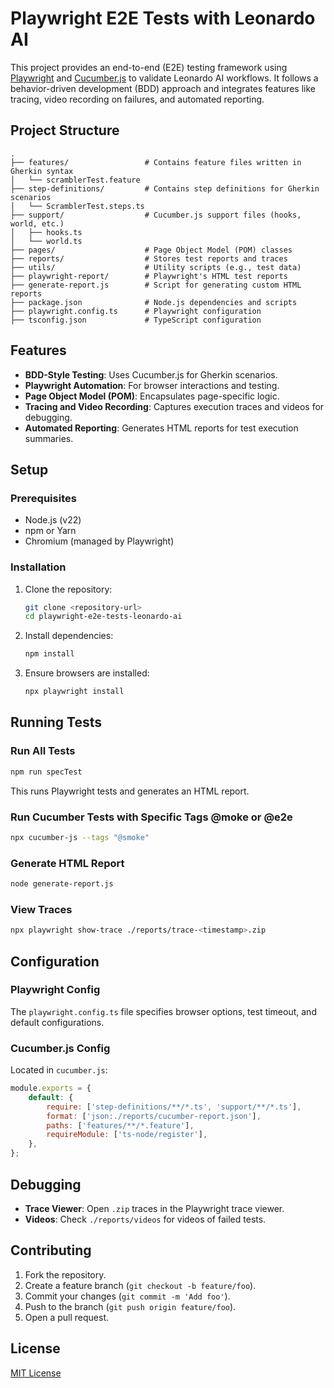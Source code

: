 
# Playwright E2E Tests with Leonardo AI

This project provides an end-to-end (E2E) testing framework using [Playwright](https://playwright.dev/) and [Cucumber.js](https://cucumber.io/) to validate Leonardo AI workflows. It follows a behavior-driven development (BDD) approach and integrates features like tracing, video recording on failures, and automated reporting.

## Project Structure

```
.
├── features/                 # Contains feature files written in Gherkin syntax
│   └── scramblerTest.feature
├── step-definitions/         # Contains step definitions for Gherkin scenarios
│   └── ScramblerTest.steps.ts
├── support/                  # Cucumber.js support files (hooks, world, etc.)
│   ├── hooks.ts
│   └── world.ts
├── pages/                    # Page Object Model (POM) classes
├── reports/                  # Stores test reports and traces
├── utils/                    # Utility scripts (e.g., test data)
├── playwright-report/        # Playwright's HTML test reports
├── generate-report.js        # Script for generating custom HTML reports
├── package.json              # Node.js dependencies and scripts
├── playwright.config.ts      # Playwright configuration
├── tsconfig.json             # TypeScript configuration
```

## Features

- **BDD-Style Testing**: Uses Cucumber.js for Gherkin scenarios.
- **Playwright Automation**: For browser interactions and testing.
- **Page Object Model (POM)**: Encapsulates page-specific logic.
- **Tracing and Video Recording**: Captures execution traces and videos for debugging.
- **Automated Reporting**: Generates HTML reports for test execution summaries.

## Setup

### Prerequisites

- Node.js (v22)
- npm or Yarn
- Chromium (managed by Playwright)

### Installation

1. Clone the repository:
   ```bash
   git clone <repository-url>
   cd playwright-e2e-tests-leonardo-ai
   ```

2. Install dependencies:
   ```bash
   npm install
   ```

3. Ensure browsers are installed:
   ```bash
   npx playwright install
   ```

## Running Tests

### Run All Tests

```bash
npm run specTest
```

This runs Playwright tests and generates an HTML report.

### Run Cucumber Tests with Specific Tags @moke or @e2e

```bash
npx cucumber-js --tags "@smoke"
```

### Generate HTML Report

```bash
node generate-report.js
```

### View Traces

```bash
npx playwright show-trace ./reports/trace-<timestamp>.zip
```

## Configuration

### Playwright Config

The `playwright.config.ts` file specifies browser options, test timeout, and default configurations.

### Cucumber.js Config

Located in `cucumber.js`:

```javascript
module.exports = {
    default: {
        require: ['step-definitions/**/*.ts', 'support/**/*.ts'],
        format: ['json:./reports/cucumber-report.json'],
        paths: ['features/**/*.feature'],
        requireModule: ['ts-node/register'],
    },
};
```

## Debugging

- **Trace Viewer**: Open `.zip` traces in the Playwright trace viewer.
- **Videos**: Check `./reports/videos` for videos of failed tests.

## Contributing

1. Fork the repository.
2. Create a feature branch (`git checkout -b feature/foo`).
3. Commit your changes (`git commit -m 'Add foo'`).
4. Push to the branch (`git push origin feature/foo`).
5. Open a pull request.

## License

[MIT License](LICENSE)
